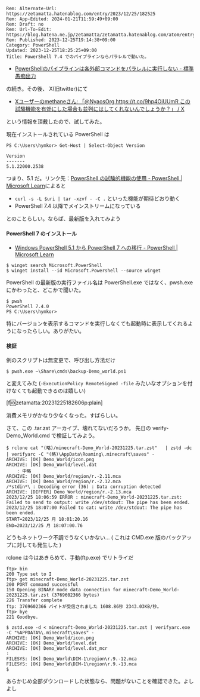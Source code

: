```header
Rem: Alternate-Url: https://zetamatta.hatenablog.com/entry/2023/12/25/182525
Rem: App-Edited: 2024-01-21T11:59:49+09:00
Rem: Draft: no
Rem: Url-To-Edit: https://blog.hatena.ne.jp/zetamatta/zetamatta.hatenablog.com/atom/entry/6801883189069677695
Rem: Published: 2023-12-25T19:14:38+09:00
Category: PowerShell
Updated: 2023-12-25T18:25:25+09:00
Title: PowerShell 7.4 でのパイプラインならパラレルで動いた。
```
- [PowerShellのパイプラインは各外部コマンドをパラレルに実行しない - 標準愚痴出力](https://zetamatta.hatenablog.com/entry/2023/12/25/121910)

の続き。その後、 X(旧twitter)にて

- [Xユーザーのmethaneさん: 「@NyaosOrg https://t.co/9hp4OiUUmR この試験機能を有効にした場合も並列にはしてくれないんでしょうか？」 / X](https://twitter.com/methane/status/1739133298381893813)

という情報を頂戴したので、試してみた。

現在インストールされている PowerShell は

```
PS C:\Users\hymkor> Get-Host | Select-Object Version

Version
-------
5.1.22000.2538
```

つまり、5.1 だ。リンク先：[PowerShell の試験的機能の使用 - PowerShell | Microsoft Learn](https://learn.microsoft.com/ja-jp/powershell/scripting/learn/experimental-features?view=powershell-7.4#psnativecommandpreservebytepipe)によると

- `curl -s -L $uri | tar -xzvf - -C .` といった機能が期待どおり動く
- PowerShell 7.4 以降でメインストリームになっている

とのことらしい。ならば、最新版を入れてみよう

#### PowerShell 7 のインストール

- [Windows PowerShell 5.1 から PowerShell 7 への移行 - PowerShell | Microsoft Learn](https://learn.microsoft.com/ja-jp/powershell/scripting/whats-new/migrating-from-windows-powershell-51-to-powershell-7?view=powershell-7.4#installing-powershell-7)

```
$ winget search Microsoft.PowerShell
$ winget install --id Microsoft.Powershell --source winget
```

PowerShell の最新版の実行ファイル名は PowerShell.exe ではなく、pwsh.exe にかわったと、どこかで聞いた。

```
$ pwsh
PowerShell 7.4.0
PS C:\Users\hymkor>
```

特にバージョンを表示するコマンドを実行しなくても起動時に表示してくれるようになったらしい。ありがたい。

#### 検証

例のスクリプトは無変更で、呼び出し方法だけ

```
$ pwsh.exe ~\Share\cmds\backup-Demo_world.ps1
```

と変えてみた (`-ExecutionPolicy RemoteSigned -file` みたいなオプションを付けなくても起動できるのは嬉しい)

[f:id:zetamatta:20231225182606p:plain]

消費メモリがかなり少なくなった。すばらしい。

さて、この .tar.zst アーカイブ、壊れてないだろうか。
先日の verify-Demo\_World.cmd で検証してみよう。

```
$ rclone cat "(略)/minecraft-Demo_World-20231225.tar.zst"   | zstd -dc   | verifyarc -C "(略)\AppData\Roaming\.minecraft\saves" -
ARCHIVE: [OK] Demo_World/icon.png
ARCHIVE: [OK] Demo_World/level.dat
    : 中略
ARCHIVE: [OK] Demo_World/region/r.-2.11.mca
ARCHIVE: [OK] Demo_World/region/r.-2.12.mca
/*stdin*\ : Decoding error (36) : Data corruption detected
ARCHIVE: [DIFFER] Demo_World/region/r.-2.13.mca
2023/12/25 18:06:59 ERROR : minecraft-Demo_World-20231225.tar.zst: Failed to send to output: write /dev/stdout: The pipe has been ended.
2023/12/25 18:07:00 Failed to cat: write /dev/stdout: The pipe has been ended.
START=2023/12/25 月 18:01:20.16
END=2023/12/25 月 18:07:00.76
```

どうもネットワーク不調でうなくいかない…
( これは CMD.exe 版のバックアップに対しても発生した )

rclone は今はあきらめて、手動(ftp.exe) でリトライだ

```
ftp> bin
200 Type set to I
ftp> get minecraft-Demo_World-20231225.tar.zst
200 PORT command successful
150 Opening BINARY mode data connection for minecraft-Demo_World-20231225.tar.zst (3769602366 bytes)
226 Transfer complete
ftp: 3769602366 バイトが受信されました 1608.86秒 2343.03KB/秒。
ftp> bye
221 Goodbye.
```

```
$ zstd.exe -d < minecraft-Demo_World-20231225.tar.zst | verifyarc.exe -C "%APPDATA%\.minecraft\saves" -
ARCHIVE: [OK] Demo_World/icon.png
ARCHIVE: [OK] Demo_World/level.dat
ARCHIVE: [OK] Demo_World/level.dat_mcr
:
FILESYS: [OK] Demo_World\DIM-1\region\r.9.-12.mca
FILESYS: [OK] Demo_World\DIM-1\region\r.9.-13.mca
$
```

あらかじめ全部ダウンロードした状態なら、問題がないことを確認できた。よしよし

